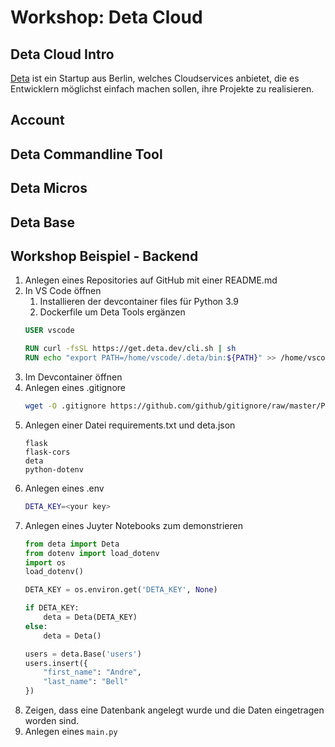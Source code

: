 # Workshop: Deta Cloud

## Deta Cloud Intro

[Deta](https://deta.sh) ist ein Startup aus Berlin, welches Cloudservices anbietet, die es Entwicklern möglichst einfach machen sollen, ihre Projekte zu realisieren.

## Account

## Deta Commandline Tool

## Deta Micros

## Deta Base

## Workshop Beispiel - Backend

1. Anlegen eines Repositories auf GitHub mit einer README.md
1. In VS Code öffnen
    1. Installieren der devcontainer files für Python 3.9
    1. Dockerfile um Deta Tools ergänzen
    ```Dockerfile
    USER vscode

    RUN curl -fsSL https://get.deta.dev/cli.sh | sh
    RUN echo "export PATH=/home/vscode/.deta/bin:${PATH}" >> /home/vscode/.bashrc
    ```
1. Im Devcontainer öffnen
1. Anlegen eines .gitignore
    ```bash
    wget -O .gitignore https://github.com/github/gitignore/raw/master/Python.gitignore
    ```
1. Anlegen einer Datei requirements.txt und deta.json
    ```
    flask
    flask-cors
    deta
    python-dotenv
    ```
1. Anlegen eines .env
    ```bash
    DETA_KEY=<your key>
    ```
1. Anlegen eines Juyter Notebooks zum demonstrieren
    ```python
    from deta import Deta
    from dotenv import load_dotenv
    import os
    load_dotenv()

    DETA_KEY = os.environ.get('DETA_KEY', None)

    if DETA_KEY:
        deta = Deta(DETA_KEY)
    else:
        deta = Deta()
    ```
    ```python
    users = deta.Base('users')
    users.insert({
        "first_name": "Andre",
        "last_name": "Bell"
    })
    ```
1. Zeigen, dass eine Datenbank angelegt wurde und die Daten eingetragen worden sind.
1. Anlegen eines ```main.py```
    ```python
    
    ```

## 
